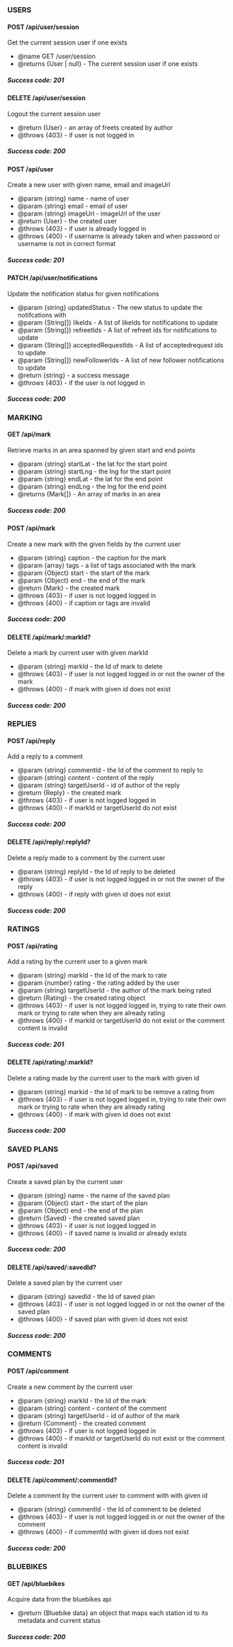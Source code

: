 ### USERS

#### POST /api/user/session

Get the current session user if one exists

- @name GET /user/session
- @returns {User | null} - The current session user if one exists

##### Success code: 201

#### DELETE /api/user/session

Logout the current session user

- @return {User} - an array of freets created by author
- @throws {403} - if user is not logged in

##### Success code: 200

#### POST /api/user

Create a new user with given name, email and imageUrl

- @param {string} name - name of user
- @param {string} email - email of user
- @param {string} imageUrl - imageUrl of the user
- @return {User} - the created user
- @throws {403} - if user is already logged in
- @throws {400} - if username is already taken and when password or username is not in correct format

##### Success code: 201

#### PATCH /api/user/notifications

Update the notification status for given notifications

- @param {string} updatedStatus - The new status to update the notifcations with
- @param {String[]} likeIds - A list of likeIds for notifications to update
- @param {String[]} refreetIds - A list of refreet ids for notifications to update
- @param {String[]} acceptedRequestIds - A list of acceptedrequest ids to update
- @param {String[]} newFollowerIds - A list of new follower notifications to update
- @return {string} - a success message
- @throws {403} - if the user is not logged in

##### Success code: 200

### MARKING

#### GET /api/mark

Retrieve marks in an area spanned by given start and end points

- @param {string} startLat - the lat for the start point
- @param {string} startLng - the lng for the start point
- @param {string} endLat - the lat for the end point
- @param {string} endLng - the lng for the end point
- @returns {Mark[]} - An array of marks in an area

##### Success code: 200

#### POST /api/mark

Create a new mark with the given fields by the current user

- @param {string} caption - the caption for the mark
- @param {array} tags - a list of tags associated with the mark
- @param {Object} start - the start of the mark
- @param {Object} end - the end of the mark
- @return {Mark} - the created mark
- @throws {403} - if user is not logged logged in
- @throws {400} - if caption or tags are invalid

##### Success code: 200

#### DELETE /api/mark/:markId?

Delete a mark by current user with given markId

- @param {string} markId - the Id of mark to delete
- @throws {403} - if user is not logged logged in or not the owner of the mark
- @throws {400} - if mark with given id does not exist

##### Success code: 200

### REPLIES

#### POST /api/reply

Add a reply to a comment

- @param {string} commentId - the Id of the comment to reply to
- @param {string} content - content of the reply
- @param {string} targetUserId - id of author of the reply
- @return {Reply} - the created mark
- @throws {403} - if user is not logged logged in
- @throws {400} - if markId or targetUserId do not exist

##### Success code: 200

#### DELETE /api/reply/:replyId?

Delete a reply made to a comment by the current user

- @param {string} replyId - the Id of reply to be deleted
- @throws {403} - if user is not logged logged in or not the owner of the reply
- @throws {400} - if reply with given id does not exist

##### Success code: 200

### RATINGS

#### POST /api/rating

Add a rating by the current user to a given mark

- @param {string} markId - the Id of the mark to rate
- @param {number} rating - the rating added by the user
- @param {string} targetUserId - the author of the mark being rated
- @return {Rating} - the created rating object
- @throws {403} - if user is not logged logged in, trying to rate their own mark or trying to rate when they are already rating
- @throws {400} - if markId or targetUserId do not exist or the comment content is invalid

##### Success code: 201

#### DELETE /api/rating/:markId?

Delete a rating made by the current user to the mark with given id

- @param {string} markid - the Id of mark to be remove a rating from
- @throws {403} - if user is not logged logged in, trying to rate their own mark or trying to rate when they are already rating
- @throws {400} - if mark with given id does not exist

##### Success code: 200

### SAVED PLANS

#### POST /api/saved

Create a saved plan by the current user

- @param {string} name - the name of the saved plan
- @param {Object} start - the start of the plan
- @param {Object} end - the end of the plan
- @return {Saved} - the created saved plan
- @throws {403} - if user is not logged logged in
- @throws {400} - if saved name is invalid or already exists

##### Success code: 200

#### DELETE /api/saved/:savedId?

Delete a saved plan by the current user

- @param {string} savedId - the Id of saved plan
- @throws {403} - if user is not logged logged in or not the owner of the saved plan
- @throws {400} - if saved plan with given id does not exist

##### Success code: 200

### COMMENTS

#### POST /api/comment

Create a new comment by the current user

- @param {string} markId - the Id of the mark
- @param {string} content - content of the comment
- @param {string} targetUserId - id of author of the mark
- @return {Comment} - the created comment
- @throws {403} - if user is not logged logged in
- @throws {400} - if markId or targetUserId do not exist or the comment content is invalid

##### Success code: 201

#### DELETE /api/comment/:commentId?

Delete a comment by the current user to comment with with given id

- @param {string} commentId - the Id of comment to be deleted
- @throws {403} - if user is not logged logged in or not the owner of the comment
- @throws {400} - if commentId with given id does not exist

##### Success code: 200

### BLUEBIKES

#### GET /api/bluebikes

Acquire data from the bluebikes api

- @return {Bluebike data} an object that maps each station id to its metadata and current status

##### Success code: 200
